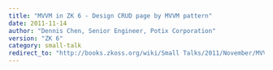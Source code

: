 ```yaml
---
title: "MVVM in ZK 6 - Design CRUD page by MVVM pattern"
date: 2011-11-14
author: "Dennis Chen, Senior Engineer, Potix Corporation"
version: "ZK 6"
category: small-talk
redirect_to: "http://books.zkoss.org/wiki/Small Talks/2011/November/MVVM in ZK 6 - Design CRUD page by MVVM pattern"
---
```

